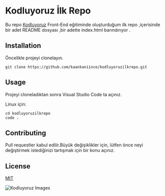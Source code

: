# Kodluyoruz İlk Repo
 
Bu repo [Kodluyoruz](https://www.kodluyoruz.org) Front-End eğitiminde oluşturduğum ilk repo ,içerisinde bir adet README dosyası ,bir adette index.html barındırıyor .
 
## Installation
 
Öncelikle projeyi clonelayın.
 
```
git clone https://github.com/kaankaniince/kodluyoruzilkrepo.git
```
 
## Usage
 
Projeyi cloneladıktan sonra Visual Studio Code ta açınız.
 
Linux için:
 
```
cd kodluyoruzilkrepo
code .
```
 
## Contributing
 
Pull requestler kabul edilir.Büyük değişiklikler için, lütfen önce neyi değiştirmek istediğinizi tartışmak için bir konu açınız.
 
## License
 
[MIT](https://www.kodluyoruz.org)
 
![Kodluyoruz Images](https://coderspace-storage-prod.s3.eu-central-1.amazonaws.com/static/img/brand/coderspace-logo.svg)
